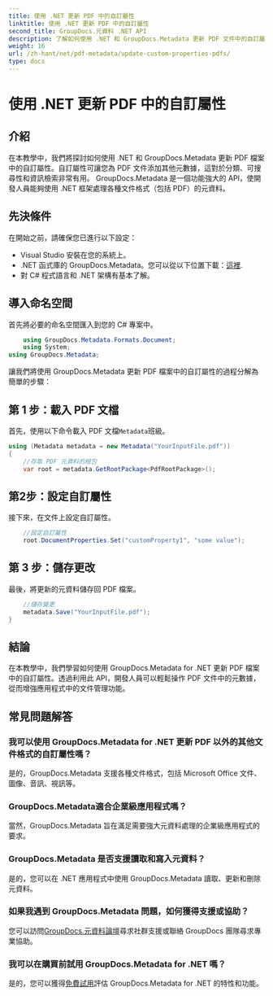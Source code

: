 ```yaml
---
title: 使用 .NET 更新 PDF 中的自訂屬性
linktitle: 使用 .NET 更新 PDF 中的自訂屬性
second_title: GroupDocs.元資料 .NET API
description: 了解如何使用 .NET 和 GroupDocs.Metadata 更新 PDF 文件中的自訂屬性。有效操作 PDF 元資料的簡單步驟。
weight: 16
url: /zh-hant/net/pdf-metadata/update-custom-properties-pdfs/
type: docs
---
```

# 使用 .NET 更新 PDF 中的自訂屬性

## 介紹
在本教學中，我們將探討如何使用 .NET 和 GroupDocs.Metadata 更新 PDF 檔案中的自訂屬性。自訂屬性可讓您為 PDF 文件添加其他元數據，這對於分類、可搜尋性和資訊檢索非常有用。 GroupDocs.Metadata 是一個功能強大的 API，使開發人員能夠使用 .NET 框架處理各種文件格式（包括 PDF）的元資料。
## 先決條件
在開始之前，請確保您已進行以下設定：
- Visual Studio 安裝在您的系統上。
-  .NET 函式庫的 GroupDocs.Metadata。您可以從以下位置下載：[這裡](https://releases.groupdocs.com/metadata/net/).
- 對 C# 程式語言和 .NET 架構有基本了解。

## 導入命名空間
首先將必要的命名空間匯入到您的 C# 專案中。
```csharp
    using GroupDocs.Metadata.Formats.Document;
    using System;
using GroupDocs.Metadata;
```

讓我們將使用 GroupDocs.Metadata 更新 PDF 檔案中的自訂屬性的過程分解為簡單的步驟：
## 第 1 步：載入 PDF 文檔
首先，使用以下命令載入 PDF 文檔`Metadata`班級。
```csharp
using (Metadata metadata = new Metadata("YourInputFile.pdf"))
{
    //存取 PDF 元資料的根包
    var root = metadata.GetRootPackage<PdfRootPackage>();
```
## 第2步：設定自訂屬性
接下來，在文件上設定自訂屬性。
```csharp
    //設定自訂屬性
    root.DocumentProperties.Set("customProperty1", "some value");
```
## 第 3 步：儲存更改
最後，將更新的元資料儲存回 PDF 檔案。
```csharp
    //儲存變更
    metadata.Save("YourInputFile.pdf");
}
```

## 結論
在本教學中，我們學習如何使用 GroupDocs.Metadata for .NET 更新 PDF 檔案中的自訂屬性。透過利用此 API，開發人員可以輕鬆操作 PDF 文件中的元數據，從而增強應用程式中的文件管理功能。

## 常見問題解答
### 我可以使用 GroupDocs.Metadata for .NET 更新 PDF 以外的其他文件格式的自訂屬性嗎？
是的，GroupDocs.Metadata 支援各種文件格式，包括 Microsoft Office 文件、圖像、音訊、視訊等。
### GroupDocs.Metadata適合企業級應用程式嗎？
當然，GroupDocs.Metadata 旨在滿足需要強大元資料處理的企業級應用程式的要求。
### GroupDocs.Metadata 是否支援讀取和寫入元資料？
是的，您可以在 .NET 應用程式中使用 GroupDocs.Metadata 讀取、更新和刪除元資料。
### 如果我遇到 GroupDocs.Metadata 問題，如何獲得支援或協助？
您可以訪問[GroupDocs.元資料論壇](https://forum.groupdocs.com/c/metadata/14)尋求社群支援或聯絡 GroupDocs 團隊尋求專業協助。
### 我可以在購買前試用 GroupDocs.Metadata for .NET 嗎？
是的，您可以獲得[免費試用](https://releases.groupdocs.com/)評估 GroupDocs.Metadata for .NET 的特性和功能。